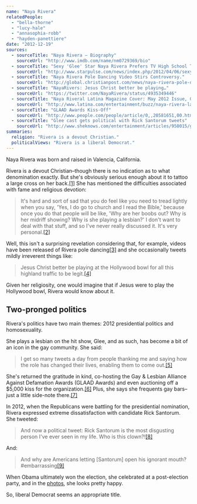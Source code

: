 ```yaml
---
name: "Naya Rivera"
relatedPeople:
  - "bella-thorne"
  - "lucy-hale"
  - "annasophia-robb"
  - "hayden-panettiere"
date: "2012-12-19"
sources:
  - sourceTitle: "Naya Rivera – Biography"
    sourceUrl: "http://www.imdb.com/name/nm0729369/bio"
  - sourceTitle: "Sexy 'Glee' Star Naya Rivera Prefers TV High School To The Real Thing: 'I Was Super Flat-Chested and Really Skinny.'"
    sourceUrl: "http://www.starpulse.com/news/index.php/2012/04/06/sexy_glee_star_naya_rivera_prefers_tv_"
  - sourceTitle: "Naya Rivera Pole Dancing Video Stirs Controversy."
    sourceUrl: "http://global.christianpost.com/news/naya-rivera-pole-dancing-video-stirs-controversy-75276/"
  - sourceTitle: "NayaRivers: Jesus Christ better be playing…"
    sourceUrl: "https://twitter.com/NayaRivera/status/4935349446"
  - sourceTitle: "Naya Riveral Latina Magazine Cover: May 2012 Issue, Glee Star Naya Rivera"
    sourceUrl: "http://www.latina.com/entertainment/buzz/naya-rivera-latina-magazine-cover-may-2012"
  - sourceTitle: "GLAAD Awards Kiss-Off"
    sourceUrl: "http://www.people.com/people/article/0,,20581651,00.html"
  - sourceTitle: "Glee cast gets political with Rick Santorum tweets"
    sourceUrl: "http://www.sheknows.com/entertainment/articles/950015/glee-cast-gets-political-with-rick-santorum-tweets"
summaries:
  religion: "Rivera is a devout Christian."
  politicalViews: "Rivera is a liberal Democrat."
---
```


Naya Rivera was born and raised in Valencia, California.

Rivera is a devout Christian–though there is no indication as to what denomination exactly. But she's obviously serious enough about it to tattoo a large cross on her back.<a class="source-citation" href="#http%3A%2F%2Fwww.imdb.com%2Fname%2Fnm0729369%2Fbio" title="Naya Rivera – Biography">[1]</a> She has mentioned the difficulties associated with fame and religious devotion:

>It's hard and sort of sad that you do feel like you need to tread lightly when you say, 'Yes, I do go to church and I read the Bible,' because once you do that people will be like, 'Why are her boobs out? Why is her midriff showing? Why is she playing a lesbian?' I don't want to deal with that stuff, and so I've never really discussed it. It's very personal.<a class="source-citation" href="#http%3A%2F%2Fwww.starpulse.com%2Fnews%2Findex.php%2F2012%2F04%2F06%2Fsexy_glee_star_naya_rivera_prefers_tv_" title="Sexy &apos;Glee&apos; Star Naya Rivera Prefers TV High School To The Real Thing: &apos;I Was Super Flat-Chested and Really Skinny.&apos;">[2]</a>

Well, this isn't a surprising revelation considering that, for example, videos have been released of Rivera pole dancing<a class="source-citation" href="#http%3A%2F%2Fglobal.christianpost.com%2Fnews%2Fnaya-rivera-pole-dancing-video-stirs-controversy-75276%2F" title="Naya Rivera Pole Dancing Video Stirs Controversy.">[3]</a> and she occasionally tweets mildly irreverent things like:

>Jesus Christ better be playing at the Hollywood bowl for all this highland traffic to be legit.<a class="source-citation" href="#https%3A%2F%2Ftwitter.com%2FNayaRivera%2Fstatus%2F4935349446" title="NayaRivers: Jesus Christ better be playing…">[4]</a>

Given her religiosity, one would imagine that if Jesus were to play the Hollywood bowl, Rivera would know about it.


## Two-pronged politics

Rivera's politics have two main themes: 2012 presidential politics and homosexuality.

She plays a lesbian on the hit show, Glee, and as such, has become a bit of an icon in the gay community. She said:

>I get so many tweets a day from people thanking me and saying how the role has changed their lives, enabling them to come out.<a class="source-citation" href="#http%3A%2F%2Fwww.latina.com%2Fentertainment%2Fbuzz%2Fnaya-rivera-latina-magazine-cover-may-2012" title="Naya Riveral Latina Magazine Cover: May 2012 Issue, Glee Star Naya Rivera">[5]</a>

She's returned the gratitude in kind, co-hosting the Gay & Lesbian Alliance Against Defamation Awards (GLAAD Awards) and even auctioning off a $5,000 kiss for the organization.<a class="source-citation" href="#http%3A%2F%2Fwww.people.com%2Fpeople%2Farticle%2F0%2C%2C20581651%2C00.html" title="GLAAD Awards Kiss-Off">[6]</a> Plus, she says she frequents gay bars–just a little side-note there.<a class="source-citation" href="#http%3A%2F%2Fwww.imdb.com%2Fname%2Fnm0729369%2Fbio" title="Naya Rivera – Biography">[7]</a>

In 2012, when the Republicans were battling for the presidential nomination, Rivera expressed extreme dissatisfaction with candidate Rick Santorum. She tweeted:

>And now a political tweet: Rick Santorum is the most disgusting person I've ever seen in my life. Who is this clown?!<a class="source-citation" href="#http%3A%2F%2Fwww.sheknows.com%2Fentertainment%2Farticles%2F950015%2Fglee-cast-gets-political-with-rick-santorum-tweets" title="Glee cast gets political with Rick Santorum tweets">[8]</a>

And:

>And why are Americans letting [Santorum] open his ignorant mouth? #embarrassing<a class="source-citation" href="#http%3A%2F%2Fwww.sheknows.com%2Fentertainment%2Farticles%2F950015%2Fglee-cast-gets-political-with-rick-santorum-tweets" title="Glee cast gets political with Rick Santorum tweets">[9]</a>

When Obama ultimately won the election, she celebrated at a post-election party, and in the [photos](http://www.wetpaint.com/glee/articles/glees-naya-rivera-reacts-to-obamas-presidential-victory-photo), she looks pretty happy.

So, liberal Democrat seems an appropriate title.